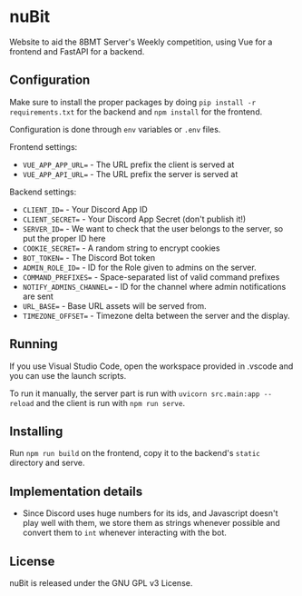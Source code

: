 nuBit
=====

Website to aid the 8BMT Server's Weekly competition, using Vue for a frontend
and FastAPI for a backend.

Configuration
-------------

Make sure to install the proper packages by doing
`pip install -r requirements.txt` for the backend and `npm install` for the
frontend.

Configuration is done through `env` variables or `.env` files.

Frontend settings:
- `VUE_APP_APP_URL=` - The URL prefix the client is served at
- `VUE_APP_API_URL=` - The URL prefix the server is served at

Backend settings:
- `CLIENT_ID=` - Your Discord App ID
- `CLIENT_SECRET=` - Your Discord App Secret (don't publish it!)
- `SERVER_ID=` - We want to check that the user belongs to the server,
    so put the proper ID here
- `COOKIE_SECRET=` - A random string to encrypt cookies
- `BOT_TOKEN=` - The Discord Bot token
- `ADMIN_ROLE_ID=` - ID for the Role given to admins on the server.
- `COMMAND_PREFIXES=` - Space-separated list of valid command prefixes
- `NOTIFY_ADMINS_CHANNEL=` - ID for the channel where admin notifications are
    sent
- `URL_BASE=` - Base URL assets will be served from.
- `TIMEZONE_OFFSET=` - Timezone delta between the server and the display.

Running
-------

If you use Visual Studio Code, open the workspace provided in .vscode and you
can use the launch scripts.

To run it manually, the server part is run with `uvicorn src.main:app --reload`
and the client is run with `npm run serve`.

Installing
----------

Run `npm run build` on the frontend, copy it to the backend's `static` directory
and serve.

Implementation details
----------------------
- Since Discord uses huge numbers for its ids, and Javascript doesn't play well
    with them, we store them as strings whenever possible and convert them to
    `int` whenever interacting with the bot.

License
-------

nuBit is released under the GNU GPL v3 License.